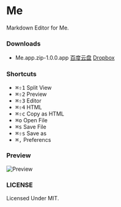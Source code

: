 # Me

Markdown Editor for Me.

### Downloads

* Me.app.zip-1.0.0.app [百度云盘](http://pan.baidu.com/share/link?shareid=1844251195&uk=2369229967) [Dropbox](https://www.dropbox.com/s/ioq77qltc31hfo0/Me.app.zip)


### Shortcuts

* <kbd>⌘⇧1</kbd> Split View
* <kbd>⌘⇧2</kbd> Preview
* <kbd>⌘⇧3</kbd> Editor
* <kbd>⌘⇧4</kbd> HTML
* <kbd>⌘⇧c</kbd> Copy as HTML
* <kbd>⌘o</kbd> Open File
* <kbd>⌘s</kbd> Save File
* <kbd>⌘⇧s</kbd> Save as
* <kbd>⌘,</kbd> Preferencs

### Preview

![Preview](https://raw.github.com/Witcher42/Me/master/asset/screenshot.png)

### LICENSE

Licensed Under MIT.